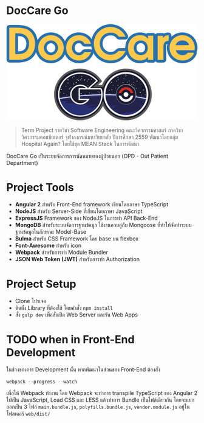 # DocCare Go

![](./web/src/assets/img/logo_horizontal.png)

> Term Project รายวิชา Software Engineering คณะวิศวกรรมศาสตร์ ภาควิชาวิศวกรรมคอมพิวเตอร์ จุฬาลงกรณ์มหาวิทยาลัย ปีการศึกษา 2559 พัฒนาโดยกลุ่ม Hospital Again? โดยใช้ชุด MEAN Stack ในการพัฒนา

DocCare Go เป็นระบบจัดการการนัดหมายของผู้ป่วยนอก (OPD - Out Patient Department)

# Project Tools
- **Angular 2** สำหรับ Front-End framework เขียนโดยภาษา TypeScript
- **NodeJS** สำหรับ Server-Side ที่เขียนโดยภาษา JavaScript
- **ExpressJS** Framework ของ NodeJS ในการทำ API Back-End
- **MongoDB** สำหรับระบบจัดการฐานข้อมูล ใช้งานควบคู่กับ Mongoose ที่ทำให้จัดทำระบบฐานข้อมูลในลักษณะ Model-Base
- **Bulma** สำหรับ CSS Framework โดย base บน flexbox
- **Font-Awesome** สำหรับ icon
- **Webpack** สำหรับการทำ Module Bundler
- **JSON Web Token (JWT)** สำหรับการทำ Authorization

# Project Setup
- Clone โปรเจค
- ติดตั้ง Library ที่ต้องใช้ โดยคำสั่ง `npm install`
- สั่ง `gulp dev` เพื่อสั่งเปิด Web Server และรัน Web Apps

# TODO when in Front-End Development
ในช่วงของการ Development นั้น หากพัฒนาในส่วนของ Front-End ต้องสั่ง

```
webpack --progress --watch
```

เพื่อให้ Webpack ทำงาน โดย Webpack จะทำการ transpile TypeScript ของ Angular 2 ไปเป็น JavaScript, Load CSS และ LESS แล้วทำการ Bundle เป็นไฟล์เดียวกัน โดยจะแยกออกเป็น 3 ไฟล์ `main.bundle.js`, `polyfills.bundle.js`, `vendor.module.js` อยู่ในโฟลเดอร์ `web/dist/`

